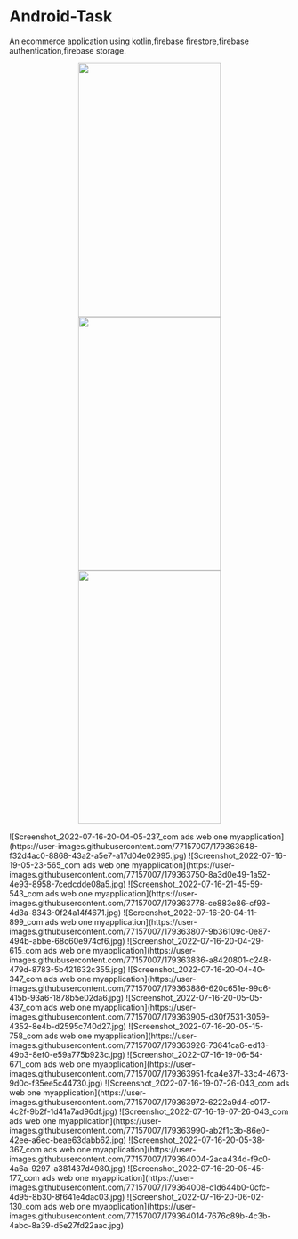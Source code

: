 # Android-Task
An ecommerce application using kotlin,firebase firestore,firebase authentication,firebase storage.
<p align="center">
  <img src="https://user-images.githubusercontent.com/77157007/179363648-f32d4ac0-8868-43a2-a5e7-a17d04e02995.jpg" width="256" height="455">
  <img src="https://user-images.githubusercontent.com/77157007/179363648-f32d4ac0-8868-43a2-a5e7-a17d04e02995.jpg" width="256" height="455">
  <img src="https://user-images.githubusercontent.com/77157007/179363648-f32d4ac0-8868-43a2-a5e7-a17d04e02995.jpg" width="256" height="455">
</p>
![Screenshot_2022-07-16-20-04-05-237_com ads web one myapplication](https://user-images.githubusercontent.com/77157007/179363648-f32d4ac0-8868-43a2-a5e7-a17d04e02995.jpg)
![Screenshot_2022-07-16-19-05-23-565_com ads web one myapplication](https://user-images.githubusercontent.com/77157007/179363750-8a3d0e49-1a52-4e93-8958-7cedcdde08a5.jpg)
![Screenshot_2022-07-16-21-45-59-543_com ads web one myapplication](https://user-images.githubusercontent.com/77157007/179363778-ce883e86-cf93-4d3a-8343-0f24a14f4671.jpg)
![Screenshot_2022-07-16-20-04-11-899_com ads web one myapplication](https://user-images.githubusercontent.com/77157007/179363807-9b36109c-0e87-494b-abbe-68c60e974cf6.jpg)
![Screenshot_2022-07-16-20-04-29-615_com ads web one myapplication](https://user-images.githubusercontent.com/77157007/179363836-a8420801-c248-479d-8783-5b421632c355.jpg)
![Screenshot_2022-07-16-20-04-40-347_com ads web one myapplication](https://user-images.githubusercontent.com/77157007/179363886-620c651e-99d6-415b-93a6-1878b5e02da6.jpg)
![Screenshot_2022-07-16-20-05-05-437_com ads web one myapplication](https://user-images.githubusercontent.com/77157007/179363905-d30f7531-3059-4352-8e4b-d2595c740d27.jpg)
![Screenshot_2022-07-16-20-05-15-758_com ads web one myapplication](https://user-images.githubusercontent.com/77157007/179363926-73641ca6-ed13-49b3-8ef0-e59a775b923c.jpg)
![Screenshot_2022-07-16-19-06-54-671_com ads web one myapplication](https://user-images.githubusercontent.com/77157007/179363951-fca4e37f-33c4-4673-9d0c-f35ee5c44730.jpg)
![Screenshot_2022-07-16-19-07-26-043_com ads web one myapplication](https://user-images.githubusercontent.com/77157007/179363972-6222a9d4-c017-4c2f-9b2f-1d41a7ad96df.jpg)
![Screenshot_2022-07-16-19-07-26-043_com ads web one myapplication](https://user-images.githubusercontent.com/77157007/179363990-ab2f1c3b-86e0-42ee-a6ec-beae63dabb62.jpg)
![Screenshot_2022-07-16-20-05-38-367_com ads web one myapplication](https://user-images.githubusercontent.com/77157007/179364004-2aca434d-f9c0-4a6a-9297-a381437d4980.jpg)
![Screenshot_2022-07-16-20-05-45-177_com ads web one myapplication](https://user-images.githubusercontent.com/77157007/179364008-c1d644b0-0cfc-4d95-8b30-8f641e4dac03.jpg)
![Screenshot_2022-07-16-20-06-02-130_com ads web one myapplication](https://user-images.githubusercontent.com/77157007/179364014-7676c89b-4c3b-4abc-8a39-d5e27fd22aac.jpg)
